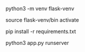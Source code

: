   python3 -m venv flask-venv
  
  source flask-venv/bin activate
  
  pip install -r requirements.txt
  
  python3 app.py runserver
